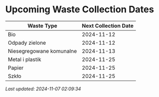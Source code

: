 # Upcoming Waste Collection Dates

| Waste Type | Next Collection Date |
|------------|----------------------|
| Bio | 2024-11-12 |
| Odpady zielone | 2024-11-12 |
| Niesegregowane komunalne | 2024-11-13 |
| Metal i plastik | 2024-11-25 |
| Papier | 2024-11-25 |
| Szkło | 2024-11-25 |


*Last updated: 2024-11-07 02:09:34*
